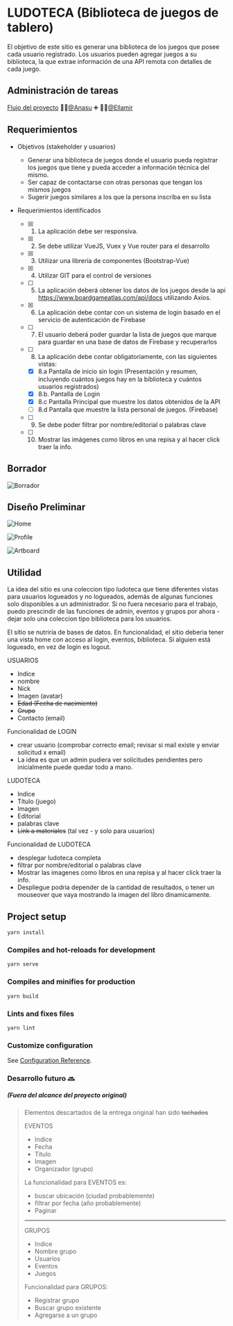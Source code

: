 # LUDOTECA (Biblioteca de juegos de tablero)

El objetivo de este sitio es generar una biblioteca de los juegos que posee cada usuario registrado.
Los usuarios pueden agregar juegos a su biblioteca, la que extrae información de una API remota con detalles de cada juego. 

## Administración de tareas

[Flujo del proyecto](https://github.com/users/Ellamir/projects/1) 
:woman_technologist:[@Anasu](https://github.com/Anasu) :heavy_plus_sign: :woman_technologist:[@Ellamir](https://github.com/Ellamir) 

## Requerimientos

- Objetivos (stakeholder y usuarios)
  - Generar una biblioteca de juegos donde el usuario pueda registrar los juegos que tiene y pueda acceder a información técnica del mismo. 
  - Ser capaz de contactarse con otras personas que tengan los mismos juegos
  - Sugerir juegos similares a los que la persona inscriba en su lista
  
- Requerimientos identificados
   - [x]  1. La aplicación debe ser responsiva.
  - [x]   2. Se debe utilizar VueJS, Vuex y Vue router para el desarrollo
  - [x]   3. Utilizar una librería de componentes (Bootstrap-Vue)
  - [x]   4. Utilizar GIT para el control de versiones
   - [ ]  5. La aplicación deberá obtener los datos de los juegos desde la api 
        https://www.boardgameatlas.com/api/docs utilizando Axios.
   - [x]  6. La aplicación debe contar con un sistema de login basado en el servicio de 
    autenticación de Firebase
   - [ ]  7. El usuario deberá poder guardar la lista de juegos que marque para guardar
        en una base de datos de Firebase y recuperarlos
  - [ ]   8. La aplicación debe contar obligatoriamente, con las siguientes vistas:
       - [x]  8.a Pantalla de inicio sin login (Presentación y resumen, incluyendo cuántos 
        juegos hay en la biblioteca y cuántos usuarios registrados)
       - [x]  8.b. Pantalla de Login
      - [x]   8.c Pantalla Principal que muestre los datos obtenidos de la API
      - [ ]   8.d Pantalla que muestre la lista personal de juegos. (Firebase)
  - [ ]   9. Se debe poder filtrar por nombre/editorial o palabras clave
  - [ ]   10. Mostrar las imágenes como libros en una repisa y al hacer click traer la info.
     
     
## Borrador

![Borrador](http://dragon.cl/portafolio/ludoteca/borrador.png)

## Diseño Preliminar

![Home](http://dragon.cl/portafolio/ludoteca/index.png)

![Profile](http://dragon.cl/portafolio/ludoteca/profile.png)

![Artboard](http://dragon.cl/portafolio/ludoteca/artboard.png)

## Utilidad

La idea del sitio es una coleccion tipo ludoteca que tiene diferentes vistas para usuarios logueados y no logueados, 
además de algunas funciones solo disponibles a un administrador. Si no fuera necesario para el trabajo, 
puedo prescindir de las funciones de admin, eventos y grupos por ahora - dejar solo una coleccion tipo biblioteca para los usuarios.

El sitio se nutriría de bases de datos. 
En funcionalidad, el sitio deberia tener una vista home con acceso al login, eventos, biblioteca. 
Si alguien está logueado, en vez de login es logout. 

USUARIOS
- Indice 
- nombre
- Nick
- Imagen (avatar)
- ~~Edad (Fecha de nacimiento)~~
- ~~Grupo~~ 
- Contacto (email)

Funcionalidad de LOGIN
- crear usuario (comprobar correcto email; revisar si mail existe y enviar solicitud x email)
- La idea es que un admin pudiera ver solicitudes pendientes pero inicialmente puede quedar todo a mano. 

LUDOTECA
- Indice
- Título (juego) 
- Imagen
- Editorial
- palabras clave
- ~~Link a materiales~~ (tal vez - y solo para usuarios) 

Funcionalidad de LUDOTECA
- desplegar ludoteca completa
- filtrar por nombre/editorial o palabras clave
- Mostrar las imagenes como libros en una repisa y al hacer click traer la info.
- Despliegue podria depender de la cantidad de resultados, o tener un mouseover que vaya mostrando la imagen del libro dinamicamente. 



## Project setup
```
yarn install
```

### Compiles and hot-reloads for development
```
yarn serve
```

### Compiles and minifies for production
```
yarn build
```

### Lints and fixes files
```
yarn lint
```

### Customize configuration
See [Configuration Reference](https://cli.vuejs.org/config/).

### Desarrollo futuro :soon:
##### (Fuera del alcance del proyecto original)
>Elementos descartados de la entrega original han sido ~~tachados~~
> 
>EVENTOS
>- Indice
>- Fecha
>- Titulo
>- Imagen
>- Organizador (grupo)
>
>La funcionalidad para EVENTOS es: 
>- buscar ubicación (ciudad probablemente)
>- filtrar por fecha (año probablemente)
>- Paginar 
>
>----
>
>GRUPOS
>- Indice
>- Nombre grupo
>- Usuarios
>- Eventos 
>- Juegos
>
>Funcionalidad para GRUPOS:
>- Registrar grupo
>- Buscar grupo existente
>- Agregarse a un grupo
